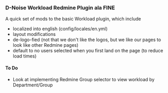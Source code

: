 ### D-Noise Workload Redmine Plugin ala FINE

A quick set of mods to the basic Workload plugin, which include

* localized into english (config/locales/en.yml)
* layout modifications
* de-logo-fied (not that we don't like the logos, but we like our pages to look like other Redmine pages)
* default to no users selected when you first land on the page (to reduce load times)

#### To Do

* Look at implementing Redmine Group selector to view workload by Department/Group
